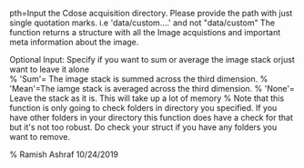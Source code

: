 pth=Input the Cdose acquisition directory. Please provide the path with just single quotation marks. i.e 'data/custom....' and not "data/custom"
The function returns a structure with all the Image acquistions and important meta information about the image.

Optional Input: Specify if you want to sum or average the image stack orjust want to leave it alone\
% 'Sum'= The image stack is summed across the third dimension.
% 'Mean'=The iamge stack is averaged across the third dimension.
% 'None'= Leave the stack as it is. This will take up a lot of memory
%  Note that this function is only going to check folders in directory you specified. If you have other folders in your directory this function does have a check for that but it's not too robust. Do check your struct if you have any folders you want to remove.



% Ramish Ashraf 10/24/2019
